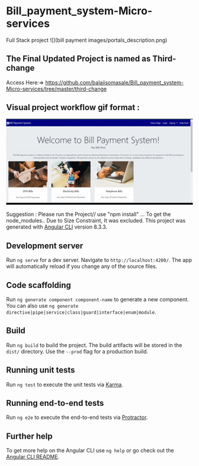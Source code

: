 # Bill_payment_system-Micro-services
Full Stack project
![](bill payment images/portals_description.png)


## The Final Updated Project is named as Third-change <br>
Access Here:=> https://github.com/balajisomasale/Bill_payment_system-Micro-services/tree/master/third-change


## Visual project workflow gif format :
![](Login_to_payment.gif)

Suggestion : Please run the Project// use "npm install" ... To get the node_modules.. Due to Size Constraint, It was excluded.
This project was generated with [Angular CLI](https://github.com/angular/angular-cli) version 8.3.3.

## Development server

Run `ng serve` for a dev server. Navigate to `http://localhost:4200/`. The app will automatically reload if you change any of the source files.

## Code scaffolding

Run `ng generate component component-name` to generate a new component. You can also use `ng generate directive|pipe|service|class|guard|interface|enum|module`.

## Build

Run `ng build` to build the project. The build artifacts will be stored in the `dist/` directory. Use the `--prod` flag for a production build.

## Running unit tests

Run `ng test` to execute the unit tests via [Karma](https://karma-runner.github.io).

## Running end-to-end tests

Run `ng e2e` to execute the end-to-end tests via [Protractor](http://www.protractortest.org/).

## Further help

To get more help on the Angular CLI use `ng help` or go check out the [Angular CLI README](https://github.com/angular/angular-cli/blob/master/README.md).
